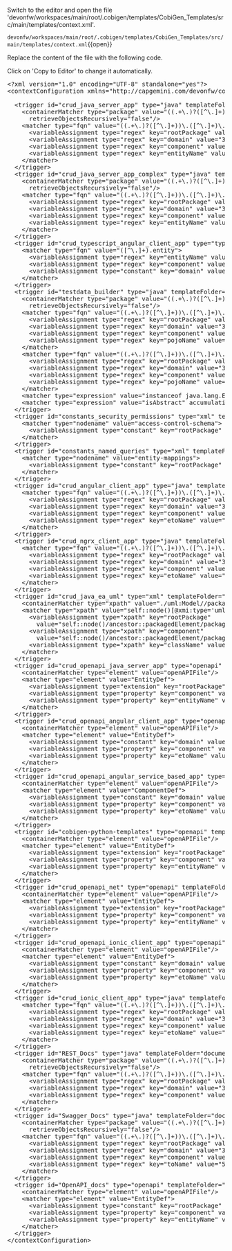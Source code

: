

Switch to the editor and open the file 'devonfw/workspaces/main/root/.cobigen/templates/CobiGen_Templates/src/main/templates/context.xml'.

`devonfw/workspaces/main/root/.cobigen/templates/CobiGen_Templates/src/main/templates/context.xml`{{open}}




Replace the content of the file with the following code.


Click on 'Copy to Editor' to change it automatically.

<pre class="file" data-filename="devonfw/workspaces/main/root/.cobigen/templates/CobiGen_Templates/src/main/templates/context.xml" data-target="replace" data-marker="">
&lt;?xml version=&#34;1.0&#34; encoding=&#34;UTF-8&#34; standalone=&#34;yes&#34;?&gt;
&lt;contextConfiguration xmlns=&#34;http://capgemini.com/devonfw/cobigen/ContextConfiguration&#34; version=&#34;2.1&#34;&gt;

  &lt;trigger id=&#34;crud_java_server_app&#34; type=&#34;java&#34; templateFolder=&#34;crud_java_server_app&#34;&gt;
    &lt;containerMatcher type=&#34;package&#34; value=&#34;((.+\.)?([^\.]+))\.([^\.]+)\.dataaccess\.api&#34;
      retrieveObjectsRecursively=&#34;false&#34;/&gt;
    &lt;matcher type=&#34;fqn&#34; value=&#34;((.+\.)?([^\.]+))\.([^\.]+)\.dataaccess\.api\.([^\.]+)Entity&#34;&gt;
      &lt;variableAssignment type=&#34;regex&#34; key=&#34;rootPackage&#34; value=&#34;1&#34;/&gt;
      &lt;variableAssignment type=&#34;regex&#34; key=&#34;domain&#34; value=&#34;3&#34;/&gt;
      &lt;variableAssignment type=&#34;regex&#34; key=&#34;component&#34; value=&#34;4&#34;/&gt;
      &lt;variableAssignment type=&#34;regex&#34; key=&#34;entityName&#34; value=&#34;5&#34;/&gt;
    &lt;/matcher&gt;
  &lt;/trigger&gt;
  &lt;trigger id=&#34;crud_java_server_app_complex&#34; type=&#34;java&#34; templateFolder=&#34;crud_java_server_app_complex&#34;&gt;
    &lt;containerMatcher type=&#34;package&#34; value=&#34;((.+\.)?([^\.]+))\.([^\.]+)\.dataaccess\.api&#34;
      retrieveObjectsRecursively=&#34;false&#34;/&gt;
    &lt;matcher type=&#34;fqn&#34; value=&#34;((.+\.)?([^\.]+))\.([^\.]+)\.dataaccess\.api\.([^\.]+)Entity&#34;&gt;
      &lt;variableAssignment type=&#34;regex&#34; key=&#34;rootPackage&#34; value=&#34;1&#34;/&gt;
      &lt;variableAssignment type=&#34;regex&#34; key=&#34;domain&#34; value=&#34;3&#34;/&gt;
      &lt;variableAssignment type=&#34;regex&#34; key=&#34;component&#34; value=&#34;4&#34;/&gt;
      &lt;variableAssignment type=&#34;regex&#34; key=&#34;entityName&#34; value=&#34;5&#34;/&gt;
    &lt;/matcher&gt;
  &lt;/trigger&gt;
  &lt;trigger id=&#34;crud_typescript_angular_client_app&#34; type=&#34;typescript&#34; templateFolder=&#34;crud_typescript_angular_client_app&#34;&gt;
    &lt;matcher type=&#34;fqn&#34; value=&#34;([^\.]+).entity&#34;&gt;
      &lt;variableAssignment type=&#34;regex&#34; key=&#34;entityName&#34; value=&#34;1&#34;/&gt;
      &lt;variableAssignment type=&#34;regex&#34; key=&#34;component&#34; value=&#34;1&#34;/&gt;
      &lt;variableAssignment type=&#34;constant&#34; key=&#34;domain&#34; value=&#34;demo&#34;/&gt;
    &lt;/matcher&gt;
  &lt;/trigger&gt;
  &lt;trigger id=&#34;testdata_builder&#34; type=&#34;java&#34; templateFolder=&#34;testdata_builder&#34;&gt;
    &lt;containerMatcher type=&#34;package&#34; value=&#34;((.+\.)?([^\.]+))\.([^\.]+)\.dataaccess\.api&#34;
      retrieveObjectsRecursively=&#34;false&#34;/&gt;
    &lt;matcher type=&#34;fqn&#34; value=&#34;((.+\.)?([^\.]+))\.([^\.]+)\.dataaccess\.api\.([^\.]+Entity)&#34;&gt;
      &lt;variableAssignment type=&#34;regex&#34; key=&#34;rootPackage&#34; value=&#34;1&#34;/&gt;
      &lt;variableAssignment type=&#34;regex&#34; key=&#34;domain&#34; value=&#34;3&#34;/&gt;
      &lt;variableAssignment type=&#34;regex&#34; key=&#34;component&#34; value=&#34;4&#34;/&gt;
      &lt;variableAssignment type=&#34;regex&#34; key=&#34;pojoName&#34; value=&#34;5&#34;/&gt;
    &lt;/matcher&gt;
    &lt;matcher type=&#34;fqn&#34; value=&#34;((.+\.)?([^\.]+))\.([^\.]+)\.logic\.api\.to\.([^\.]+[E|C]to)&#34;&gt;
      &lt;variableAssignment type=&#34;regex&#34; key=&#34;rootPackage&#34; value=&#34;1&#34;/&gt;
      &lt;variableAssignment type=&#34;regex&#34; key=&#34;domain&#34; value=&#34;3&#34;/&gt;
      &lt;variableAssignment type=&#34;regex&#34; key=&#34;component&#34; value=&#34;4&#34;/&gt;
      &lt;variableAssignment type=&#34;regex&#34; key=&#34;pojoName&#34; value=&#34;5&#34;/&gt;
    &lt;/matcher&gt;
    &lt;matcher type=&#34;expression&#34; value=&#34;instanceof java.lang.Enum&#34; accumulationType=&#34;NOT&#34;/&gt;
    &lt;matcher type=&#34;expression&#34; value=&#34;isAbstract&#34; accumulationType=&#34;NOT&#34;/&gt;
  &lt;/trigger&gt;
  &lt;trigger id=&#34;constants_security_permissions&#34; type=&#34;xml&#34; templateFolder=&#34;constants/security_permissions&#34;&gt;
    &lt;matcher type=&#34;nodename&#34; value=&#34;access-control-schema&#34;&gt;
      &lt;variableAssignment type=&#34;constant&#34; key=&#34;rootPackage&#34; value=&#34;com.devonfw.gastronomy.restaurant&#34;/&gt;
    &lt;/matcher&gt;
  &lt;/trigger&gt;
  &lt;trigger id=&#34;constants_named_queries&#34; type=&#34;xml&#34; templateFolder=&#34;constants/named_queries&#34;&gt;
    &lt;matcher type=&#34;nodename&#34; value=&#34;entity-mappings&#34;&gt;
      &lt;variableAssignment type=&#34;constant&#34; key=&#34;rootPackage&#34; value=&#34;com.devonfw.gastronomy.restaurant&#34;/&gt;
    &lt;/matcher&gt;
  &lt;/trigger&gt;
  &lt;trigger id=&#34;crud_angular_client_app&#34; type=&#34;java&#34; templateFolder=&#34;crud_angular_client_app&#34;&gt;
    &lt;matcher type=&#34;fqn&#34; value=&#34;((.+\.)?([^\.]+))\.([^\.]+)\.logic\.api\.to\.([^\.]+)Eto&#34;&gt;
      &lt;variableAssignment type=&#34;regex&#34; key=&#34;rootPackage&#34; value=&#34;1&#34;/&gt;
      &lt;variableAssignment type=&#34;regex&#34; key=&#34;domain&#34; value=&#34;3&#34;/&gt;
      &lt;variableAssignment type=&#34;regex&#34; key=&#34;component&#34; value=&#34;4&#34;/&gt;
      &lt;variableAssignment type=&#34;regex&#34; key=&#34;etoName&#34; value=&#34;5&#34;/&gt;
    &lt;/matcher&gt;
  &lt;/trigger&gt;
  &lt;trigger id=&#34;crud_ngrx_client_app&#34; type=&#34;java&#34; templateFolder=&#34;crud_ngrx_client_app&#34;&gt;
    &lt;matcher type=&#34;fqn&#34; value=&#34;((.+\.)?([^\.]+))\.([^\.]+)\.logic\.api\.to\.([^\.]+)Eto&#34;&gt;
      &lt;variableAssignment type=&#34;regex&#34; key=&#34;rootPackage&#34; value=&#34;1&#34;/&gt;
      &lt;variableAssignment type=&#34;regex&#34; key=&#34;domain&#34; value=&#34;3&#34;/&gt;
      &lt;variableAssignment type=&#34;regex&#34; key=&#34;component&#34; value=&#34;4&#34;/&gt;
      &lt;variableAssignment type=&#34;regex&#34; key=&#34;etoName&#34; value=&#34;5&#34;/&gt;
    &lt;/matcher&gt;
  &lt;/trigger&gt;
  &lt;trigger id=&#34;crud_java_ea_uml&#34; type=&#34;xml&#34; templateFolder=&#34;crud_java_ea_uml&#34;&gt;
    &lt;containerMatcher type=&#34;xpath&#34; value=&#34;./uml:Model//packagedElement[@xmi:type=&#39;uml:Class&#39;]&#34;/&gt;
    &lt;matcher type=&#34;xpath&#34; value=&#34;self::node()[@xmi:type=&#39;uml:Class&#39;]/ancestor::uml:Model&#34;&gt;
      &lt;variableAssignment type=&#34;xpath&#34; key=&#34;rootPackage&#34;
        value=&#34;self::node()/ancestor::packagedElement/packagedElement/@name&#34;/&gt;
      &lt;variableAssignment type=&#34;xpath&#34; key=&#34;component&#34;
        value=&#34;self::node()/ancestor::packagedElement/packagedElement/packagedElement/@name&#34;/&gt;
      &lt;variableAssignment type=&#34;xpath&#34; key=&#34;className&#34; value=&#34;self::node()/@name&#34;/&gt;
    &lt;/matcher&gt;
  &lt;/trigger&gt;
  &lt;trigger id=&#34;crud_openapi_java_server_app&#34; type=&#34;openapi&#34; templateFolder=&#34;crud_openapi_java_server_app&#34;&gt;
    &lt;containerMatcher type=&#34;element&#34; value=&#34;openAPIFile&#34;/&gt;
    &lt;matcher type=&#34;element&#34; value=&#34;EntityDef&#34;&gt;
      &lt;variableAssignment type=&#34;extension&#34; key=&#34;rootPackage&#34; value=&#34;x-rootpackage&#34;/&gt;
      &lt;variableAssignment type=&#34;property&#34; key=&#34;component&#34; value=&#34;componentName&#34;/&gt;
      &lt;variableAssignment type=&#34;property&#34; key=&#34;entityName&#34; value=&#34;name&#34;/&gt;
    &lt;/matcher&gt;
  &lt;/trigger&gt;
  &lt;trigger id=&#34;crud_openapi_angular_client_app&#34; type=&#34;openapi&#34; templateFolder=&#34;crud_openapi_angular_client_app&#34;&gt;
    &lt;containerMatcher type=&#34;element&#34; value=&#34;openAPIFile&#34;/&gt;
    &lt;matcher type=&#34;element&#34; value=&#34;EntityDef&#34;&gt;
      &lt;variableAssignment type=&#34;constant&#34; key=&#34;domain&#34; value=&#34;demo&#34;/&gt;
      &lt;variableAssignment type=&#34;property&#34; key=&#34;component&#34; value=&#34;componentName&#34;/&gt;
      &lt;variableAssignment type=&#34;property&#34; key=&#34;etoName&#34; value=&#34;name&#34;/&gt;
    &lt;/matcher&gt;
  &lt;/trigger&gt;
  &lt;trigger id=&#34;crud_openapi_angular_service_based_app&#34; type=&#34;openapi&#34; templateFolder=&#34;crud_openapi_angular_service_based_app&#34;&gt;
    &lt;containerMatcher type=&#34;element&#34; value=&#34;openAPIFile&#34;/&gt;
    &lt;matcher type=&#34;element&#34; value=&#34;ComponentDef&#34;&gt;
      &lt;variableAssignment type=&#34;constant&#34; key=&#34;domain&#34; value=&#34;demo&#34;/&gt;
      &lt;variableAssignment type=&#34;property&#34; key=&#34;component&#34; value=&#34;name&#34;/&gt;
      &lt;variableAssignment type=&#34;property&#34; key=&#34;etoName&#34; value=&#34;name&#34;/&gt;
    &lt;/matcher&gt;
  &lt;/trigger&gt;
  &lt;trigger id=&#34;cobigen-python-templates&#34; type=&#34;openapi&#34; templateFolder=&#34;cobigen-python-templates&#34;&gt;
    &lt;containerMatcher type=&#34;element&#34; value=&#34;openAPIFile&#34;/&gt;
    &lt;matcher type=&#34;element&#34; value=&#34;EntityDef&#34;&gt;
      &lt;variableAssignment type=&#34;extension&#34; key=&#34;rootPackage&#34; value=&#34;x-rootpackage&#34;/&gt;
      &lt;variableAssignment type=&#34;property&#34; key=&#34;component&#34; value=&#34;componentName&#34;/&gt;
      &lt;variableAssignment type=&#34;property&#34; key=&#34;entityName&#34; value=&#34;name&#34;/&gt;
    &lt;/matcher&gt;
  &lt;/trigger&gt;
  &lt;trigger id=&#34;crud_openapi_net&#34; type=&#34;openapi&#34; templateFolder=&#34;crud_openapi_net&#34;&gt;
    &lt;containerMatcher type=&#34;element&#34; value=&#34;openAPIFile&#34;/&gt;
    &lt;matcher type=&#34;element&#34; value=&#34;EntityDef&#34;&gt;
      &lt;variableAssignment type=&#34;extension&#34; key=&#34;rootPackage&#34; value=&#34;x-rootpackage&#34;/&gt;
      &lt;variableAssignment type=&#34;property&#34; key=&#34;component&#34; value=&#34;componentName&#34;/&gt;
      &lt;variableAssignment type=&#34;property&#34; key=&#34;entityName&#34; value=&#34;name&#34;/&gt;
    &lt;/matcher&gt;
  &lt;/trigger&gt;
  &lt;trigger id=&#34;crud_openapi_ionic_client_app&#34; type=&#34;openapi&#34; templateFolder=&#34;crud_openapi_ionic_client_app&#34;&gt;
    &lt;containerMatcher type=&#34;element&#34; value=&#34;openAPIFile&#34;/&gt;
    &lt;matcher type=&#34;element&#34; value=&#34;EntityDef&#34;&gt;
      &lt;variableAssignment type=&#34;constant&#34; key=&#34;domain&#34; value=&#34;demo&#34;/&gt;
      &lt;variableAssignment type=&#34;property&#34; key=&#34;component&#34; value=&#34;componentName&#34;/&gt;
      &lt;variableAssignment type=&#34;property&#34; key=&#34;etoName&#34; value=&#34;name&#34;/&gt;
    &lt;/matcher&gt;
  &lt;/trigger&gt;
  &lt;trigger id=&#34;crud_ionic_client_app&#34; type=&#34;java&#34; templateFolder=&#34;crud_ionic_client_app&#34;&gt;
    &lt;matcher type=&#34;fqn&#34; value=&#34;((.+\.)?([^\.]+))\.([^\.]+)\.logic\.api\.to\.([^\.]+)Eto&#34;&gt;
      &lt;variableAssignment type=&#34;regex&#34; key=&#34;rootPackage&#34; value=&#34;1&#34;/&gt;
      &lt;variableAssignment type=&#34;regex&#34; key=&#34;domain&#34; value=&#34;3&#34;/&gt;
      &lt;variableAssignment type=&#34;regex&#34; key=&#34;component&#34; value=&#34;4&#34;/&gt;
      &lt;variableAssignment type=&#34;regex&#34; key=&#34;etoName&#34; value=&#34;5&#34;/&gt;
    &lt;/matcher&gt;
  &lt;/trigger&gt;
  &lt;trigger id=&#34;REST_Docs&#34; type=&#34;java&#34; templateFolder=&#34;documentation/rest&#34;&gt;
    &lt;containerMatcher type=&#34;package&#34; value=&#34;((.+\.)?([^\.]+))\.([^\.]+)\.service\.api\.rest&#34;
      retrieveObjectsRecursively=&#34;false&#34;/&gt;
    &lt;matcher type=&#34;fqn&#34; value=&#34;((.+\.)?([^\.]+))\.([^\.]+)\.service\.api\.rest\.([^\.]+)RestService&#34;&gt;
      &lt;variableAssignment type=&#34;regex&#34; key=&#34;rootPackage&#34; value=&#34;1&#34;/&gt;
      &lt;variableAssignment type=&#34;regex&#34; key=&#34;domain&#34; value=&#34;3&#34;/&gt;
      &lt;variableAssignment type=&#34;regex&#34; key=&#34;component&#34; value=&#34;4&#34;/&gt;
    &lt;/matcher&gt;
  &lt;/trigger&gt;
  &lt;trigger id=&#34;Swagger_Docs&#34; type=&#34;java&#34; templateFolder=&#34;documentation/kafka&#34;&gt;
    &lt;containerMatcher type=&#34;package&#34; value=&#34;((.+\.)?([^\.]+))\.([^\.]+)\.service\.data&#34;
      retrieveObjectsRecursively=&#34;false&#34;/&gt;
    &lt;matcher type=&#34;fqn&#34; value=&#34;((.+\.)?([^\.]+))\.([^\.]+)\.service\.data\.([^\.]+)To&#34;&gt;
      &lt;variableAssignment type=&#34;regex&#34; key=&#34;rootPackage&#34; value=&#34;1&#34;/&gt;
      &lt;variableAssignment type=&#34;regex&#34; key=&#34;domain&#34; value=&#34;3&#34;/&gt;
      &lt;variableAssignment type=&#34;regex&#34; key=&#34;component&#34; value=&#34;4&#34;/&gt;
      &lt;variableAssignment type=&#34;regex&#34; key=&#34;toName&#34; value=&#34;5&#34;/&gt;
    &lt;/matcher&gt;
  &lt;/trigger&gt;
  &lt;trigger id=&#34;OpenAPI_docs&#34; type=&#34;openapi&#34; templateFolder=&#34;documentation/openapi&#34;&gt;
    &lt;containerMatcher type=&#34;element&#34; value=&#34;openAPIFile&#34;/&gt;
    &lt;matcher type=&#34;element&#34; value=&#34;EntityDef&#34;&gt;
      &lt;variableAssignment type=&#34;constant&#34; key=&#34;rootPackage&#34; value=&#34;com.devonfw&#34;/&gt;
      &lt;variableAssignment type=&#34;property&#34; key=&#34;component&#34; value=&#34;componentName&#34;/&gt;
      &lt;variableAssignment type=&#34;property&#34; key=&#34;entityName&#34; value=&#34;name&#34;/&gt;
    &lt;/matcher&gt;
  &lt;/trigger&gt;
&lt;/contextConfiguration&gt;
</pre>


